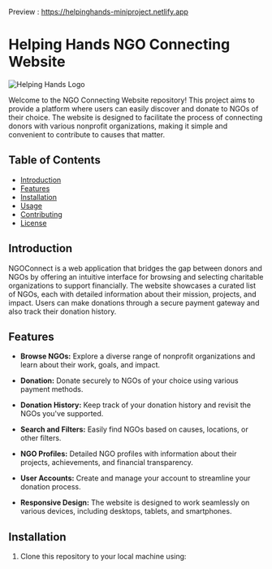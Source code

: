 Preview : https://helpinghands-miniproject.netlify.app
# Helping Hands NGO Connecting Website

![Helping Hands Logo](logo.png)

Welcome to the NGO Connecting Website repository! This project aims to provide a platform where users can easily discover and donate to NGOs of their choice. The website is designed to facilitate the process of connecting donors with various nonprofit organizations, making it simple and convenient to contribute to causes that matter.

## Table of Contents

- [Introduction](#introduction)
- [Features](#features)
- [Installation](#installation)
- [Usage](#usage)
- [Contributing](#contributing)
- [License](#license)

## Introduction

NGOConnect is a web application that bridges the gap between donors and NGOs by offering an intuitive interface for browsing and selecting charitable organizations to support financially. The website showcases a curated list of NGOs, each with detailed information about their mission, projects, and impact. Users can make donations through a secure payment gateway and also track their donation history.

## Features

- **Browse NGOs:** Explore a diverse range of nonprofit organizations and learn about their work, goals, and impact.

- **Donation:** Donate securely to NGOs of your choice using various payment methods.

- **Donation History:** Keep track of your donation history and revisit the NGOs you've supported.

- **Search and Filters:** Easily find NGOs based on causes, locations, or other filters.

- **NGO Profiles:** Detailed NGO profiles with information about their projects, achievements, and financial transparency.

- **User Accounts:** Create and manage your account to streamline your donation process.

- **Responsive Design:** The website is designed to work seamlessly on various devices, including desktops, tablets, and smartphones.

## Installation

1. Clone this repository to your local machine using:


